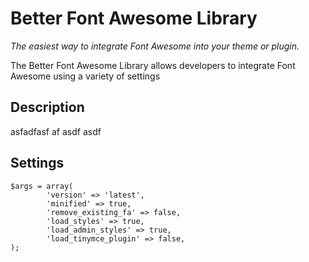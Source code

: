Better Font Awesome Library
===========================

*The easiest way to integrate Font Awesome into your theme or plugin.*

The Better Font Awesome Library allows developers to integrate Font Awesome using a variety of settings

## Description ##

asfadfasf af asdf asdf

## Settings ##
```
$args = array(
		'version' => 'latest',
		'minified' => true,
		'remove_existing_fa' => false,
		'load_styles' => true,
		'load_admin_styles' => true,
		'load_tinymce_plugin' => false,
);
```


